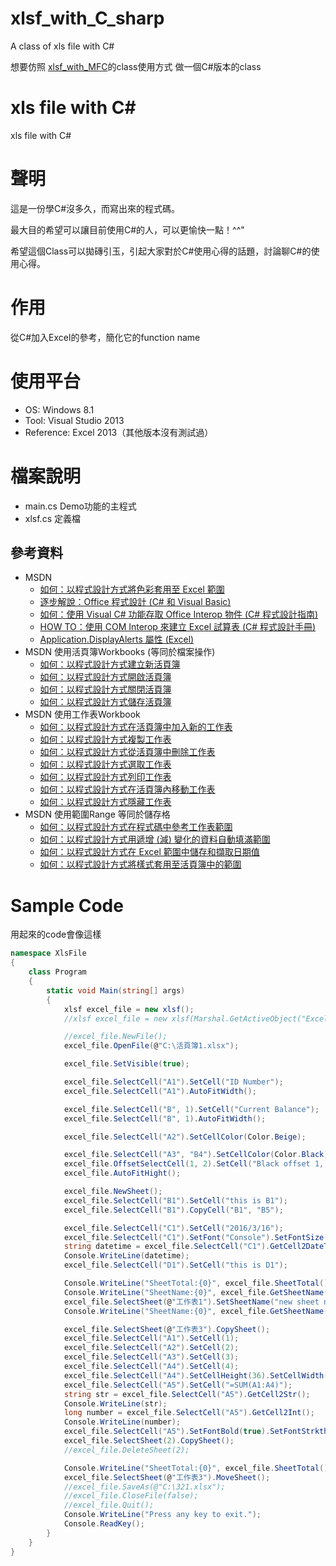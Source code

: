 # xlsf_with_C_sharp
A class of xls file with C#

想要仿照 [xlsf_with_MFC](https://github.com/dwatow/xlsf_with_MFC)的class使用方式
做一個C#版本的class

# xls file with C#
xls file with C#

# 聲明
這是一份學C#沒多久，而寫出來的程式碼。

最大目的希望可以讓目前使用C#的人，可以更愉快一點！^^"

希望這個Class可以拋磚引玉，引起大家對於C#使用心得的話題，討論聊C#的使用心得。

# 作用
從C#加入Excel的參考，簡化它的function name

# 使用平台
* OS: Windows 8.1
* Tool: Visual Studio 2013
* Reference: Excel 2013（其他版本沒有測試過）

# 檔案說明
* main.cs Demo功能的主程式
* xlsf.cs 定義檔

## 參考資料
* MSDN
    * [如何：以程式設計方式將色彩套用至 Excel 範圍](https://msdn.microsoft.com/zh-tw/library/4zs9xy29.aspx)
    * [逐步解說：Office 程式設計 (C# 和 Visual Basic)](https://msdn.microsoft.com/zh-tw/library/ee342218.aspx)
    * [如何：使用 Visual C# 功能存取 Office Interop 物件 (C# 程式設計指南)](https://msdn.microsoft.com/zh-tw/library/dd264733.aspx)
    * [HOW TO：使用 COM Interop 來建立 Excel 試算表 (C# 程式設計手冊)](https://msdn.microsoft.com/zh-tw/library/ms173186(v=vs.80).aspx)
    * [Application.DisplayAlerts 屬性 (Excel)](https://msdn.microsoft.com/zh-tw/library/office/ff839782.aspx)
* MSDN 使用活頁簿Workbooks (等同於檔案操作)
    * [如何：以程式設計方式建立新活頁簿](https://msdn.microsoft.com/zh-tw/library/x80526fk.aspx)
    * [如何：以程式設計方式開啟活頁簿](https://msdn.microsoft.com/zh-tw/library/b3k79a5x.aspx)
    * [如何：以程式設計方式關閉活頁簿](https://msdn.microsoft.com/zh-tw/library/cd8yh918.aspx)
    * [如何：以程式設計方式儲存活頁簿](https://msdn.microsoft.com/zh-tw/library/h1e33e36.aspx)
* MSDN 使用工作表Workbook
    * [如何：以程式設計方式在活頁簿中加入新的工作表](https://msdn.microsoft.com/zh-tw/library/6fczc37s.aspx)
    * [如何：以程式設計方式複製工作表](https://msdn.microsoft.com/zh-tw/library/ms178800.aspx)
    * [如何：以程式設計方式從活頁簿中刪除工作表](https://msdn.microsoft.com/zh-tw/library/s9kdkks3.aspx)
    * [如何：以程式設計方式選取工作表](https://msdn.microsoft.com/zh-tw/library/x62t5306.aspx)
    * [如何：以程式設計方式列印工作表](https://msdn.microsoft.com/zh-tw/library/czhz96h7.aspx)
    * [如何：以程式設計方式在活頁簿內移動工作表](https://msdn.microsoft.com/zh-tw/library/xyhf0ksb.aspx)
    * [如何：以程式設計方式隱藏工作表](https://msdn.microsoft.com/zh-tw/library/x0th45dh.aspx)
* MSDN 使用範圍Range 等同於儲存格
    * [如何：以程式設計方式在程式碼中參考工作表範圍](https://msdn.microsoft.com/zh-tw/library/3a71yzkw.aspx)
    * [如何：以程式設計方式用遞增 (減) 變化的資料自動填滿範圍](https://msdn.microsoft.com/zh-tw/library/8c94w5fs.aspx)
    * [如何：以程式設計方式在 Excel 範圍中儲存和擷取日期值](https://msdn.microsoft.com/zh-tw/library/1ad4d8d6.aspx)
    * [如何：以程式設計方式將樣式套用至活頁簿中的範圍](https://msdn.microsoft.com/zh-tw/library/f1hh9fza.aspx)


# Sample Code
用起來的code會像這樣
```Cs
namespace XlsFile
{
    class Program
    {
        static void Main(string[] args)
        {
            xlsf excel_file = new xlsf();
            //xlsf excel_file = new xlsf(Marshal.GetActiveObject("Excel.Application"));

            //excel_file.NewFile();
            excel_file.OpenFile(@"C:\活頁簿1.xlsx");

            excel_file.SetVisible(true);

            excel_file.SelectCell("A1").SetCell("ID Number");
            excel_file.SelectCell("A1").AutoFitWidth();

            excel_file.SelectCell("B", 1).SetCell("Current Balance");
            excel_file.SelectCell("B", 1).AutoFitWidth();

            excel_file.SelectCell("A2").SetCellColor(Color.Beige);

            excel_file.SelectCell("A3", "B4").SetCellColor(Color.Black);
            excel_file.OffsetSelectCell(1, 2).SetCell("Black offset 1, 2");
            excel_file.AutoFitHight();

            excel_file.NewSheet();
            excel_file.SelectCell("B1").SetCell("this is B1");
            excel_file.SelectCell("B1").CopyCell("B1", "B5");

            excel_file.SelectCell("C1").SetCell("2016/3/16");
            excel_file.SelectCell("C1").SetFont("Console").SetFontSize(42).SetFontColor(Color.Blue).SetCellBk(Color.Orange);
            string datetime = excel_file.SelectCell("C1").GetCell2DateTime().ToString();
            Console.WriteLine(datetime);
            excel_file.SelectCell("D1").SetCell("this is D1");

            Console.WriteLine("SheetTotal:{0}", excel_file.SheetTotal());
            Console.WriteLine("SheetName:{0}", excel_file.GetSheetName());
            excel_file.SelectSheet(@"工作表1").SetSheetName("new sheet name");
            Console.WriteLine("SheetName:{0}", excel_file.GetSheetName());

            excel_file.SelectSheet(@"工作表3").CopySheet();
            excel_file.SelectCell("A1").SetCell(1);
            excel_file.SelectCell("A2").SetCell(2);
            excel_file.SelectCell("A3").SetCell(3);
            excel_file.SelectCell("A4").SetCell(4);
            excel_file.SelectCell("A4").SetCellHeight(36).SetCellWidth(68);
            excel_file.SelectCell("A5").SetCell("=SUM(A1:A4)");
            string str = excel_file.SelectCell("A5").GetCell2Str();
            Console.WriteLine(str);
            long number = excel_file.SelectCell("A5").GetCell2Int();
            Console.WriteLine(number);
            excel_file.SelectCell("A5").SetFontBold(true).SetFontStrkthrgh(true);
            excel_file.SelectSheet(2).CopySheet();
            //excel_file.DeleteSheet(2);

            Console.WriteLine("SheetTotal:{0}", excel_file.SheetTotal());
            excel_file.SelectSheet(@"工作表3").MoveSheet();
            //excel_file.SaveAs(@"C:\321.xlsx");
            //excel_file.CloseFile(false);
            //excel_file.Quit();
            Console.WriteLine("Press any key to exit.");
            Console.ReadKey();
        }
    }
}
```
